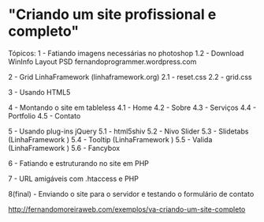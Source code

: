 # "Criando um site profissional e completo"

Tópicos:
1 - Fatiando imagens necessárias no photoshop
        1.2 - Download WinInfo Layout PSD
                fernandoprogrammer.wordpress.com

2 - Grid LinhaFramework (linhaframework.org)
        2.1 - reset.css
        2.2 - grid.css

3 - Usando HTML5

4 - Montando o site em tableless
        4.1 - Home
        4.2 - Sobre
        4.3 - Serviços
        4.4 - Portfolio
        4.5 - Contato

5 - Usando plug-ins jQuery
        5.1 - html5shiv
        5.2 - Nivo Slider
        5.3 - Slidetabs (LinhaFramework )
        5.4 - Tooltip (LinhaFramework )
        5.5 - Valida (LinhaFramework )
        5.6 - Fancybox

6 - Fatiando e estruturando no site em PHP

7 - URL amigáveis com .htaccess e PHP

8(final) - Enviando o site para o servidor e testando o formulário de contato

http://fernandomoreiraweb.com/exemplos/va-criando-um-site-completo
